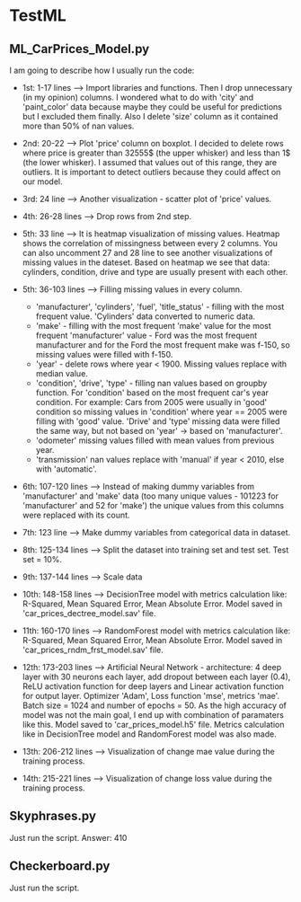 # TestML

## ML_CarPrices_Model.py

I am going to describe how I usually run the code:

  - 1st: 1-17 lines --> Import libraries and functions. Then I drop unnecessary (in my opinion) columns. I wondered what to do with 'city' and 'paint_color' data because maybe they could be useful for predictions but I excluded them finally. Also I delete 'size' column as it contained more than 50% of nan values.
  
  - 2nd: 20-22 --> Plot 'price' column on boxplot. I decided to delete rows where price is greater than 32555$ (the upper whisker) and less than 1$ (the lower whisker). I assumed that values out of this range, they are outliers. It is important to detect outliers because they could affect on our model.
  
  - 3rd: 24 line --> Another visualization - scatter plot of 'price' values.
  
  - 4th: 26-28 lines --> Drop rows from 2nd step.
  
  - 5th: 33 line --> It is heatmap visualization of missing values. Heatmap shows the correlation of missingness between every 2 columns. You can also uncomment 27 and 28 line to see another visualizations of missing values in the dateset. Based on heatmap we see that data: cylinders, condition, drive and type are usually present with each other.
  
  - 5th: 36-103 lines --> Filling missing values in every column.
    - 'manufacturer', 'cylinders', 'fuel', 'title_status' - filling with the most frequent value. 'Cylinders' data converted to numeric data.
    - 'make' - filling with the most frequent 'make' value for the most frequent 'manufacturer' value - Ford was the most frequent manufacturer and for the Ford the most frequent make was f-150, so missing values were filled with f-150.
    - 'year' - delete rows where year < 1900. Missing values replace with median value.
    - 'condition', 'drive', 'type' - filling nan values based on groupby function. For 'condition' based on the most frequent car's year condition. For example: Cars from 2005 were usually in 'good' condition so missing values in 'condition' where year == 2005 were filling with 'good' value. 'Drive' and 'type' missing data were filled the same way, but not based on 'year' -> based on 'manufacturer'.
    - 'odometer' missing values filled with mean values from previous year.
    - 'transmission' nan values replace with 'manual' if year < 2010, else with 'automatic'.
  
  - 6th: 107-120 lines --> Instead of making dummy variables from 'manufacturer' and 'make' data (too many unique values - 101223 for 'manufacturer' and 52 for 'make') the unique values from this columns were replaced with its count.
  
  - 7th: 123 line --> Make dummy variables from categorical data in dataset.
  
  - 8th: 125-134 lines --> Split the dataset into training set and test set. Test set = 10%.
  
  - 9th: 137-144 lines --> Scale data
  
  - 10th: 148-158 lines --> DecisionTree model with metrics calculation like: R-Squared, Mean Squared Error, Mean Absolute Error. Model saved in 'car_prices_dectree_model.sav' file.
  
  - 11th: 160-170 lines --> RandomForest model with metrics calculation like: R-Squared, Mean Squared Error, Mean Absolute Error. Model saved in 'car_prices_rndm_frst_model.sav' file.
  
  - 12th: 173-203 lines --> Artificial Neural Network - architecture: 4 deep layer with 30 neurons each layer, add dropout between each layer (0.4), ReLU activation function for deep layers and Linear activation function for output layer. Optimizer 'Adam', Loss function 'mse', metrics 'mae'. Batch size = 1024 and number of epochs = 50. As the high accuracy of model was not the main goal, I end up with combination of paramaters like this. Model saved to 'car_prices_model.h5' file. Metrics calculation like in DecisionTree model and RandomForest model was also made.
  
  - 13th: 206-212 lines --> Visualization of change mae value during the training process.
  
  - 14th: 215-221 lines --> Visualization of change loss value during the training process.
  
  
  
## Skyphrases.py 
 Just run the script.
 Answer: 410
 
## Checkerboard.py
Just run the script.
  
